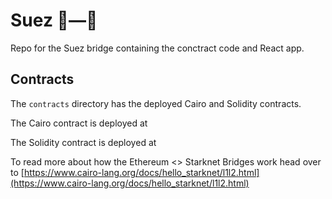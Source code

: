 # Suez 🔵—🔵  

Repo for the Suez bridge containing the conctract code and React app. 

## Contracts

The `contracts` directory has the deployed Cairo and Solidity contracts.

The Cairo contract is deployed at [](www.goerli.voyager.online/)

The Solidity contract is deployed at [](www.goerli.etherscan/)

To read more about how the Ethereum <> Starknet Bridges work head over to [https://www.cairo-lang.org/docs/hello_starknet/l1l2.html](https://www.cairo-lang.org/docs/hello_starknet/l1l2.html)





